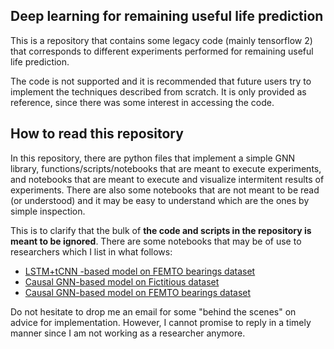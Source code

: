 ## Deep learning for remaining useful life prediction

This is a repository that contains some legacy code (mainly tensorflow 2) that corresponds to different experiments performed for remaining useful life prediction. 

The code is not supported and it is recommended that future users try to implement the techniques described from scratch. It is only provided as reference, since there was some interest in accessing the code.

## How to read this repository
In this repository, there are python files that implement a simple GNN library, functions/scripts/notebooks that are meant to execute experiments, and notebooks that are meant to execute and visualize intermitent results of experiments. There are also some notebooks that are not meant to be read (or understood) and it may be easy to understand which are the ones by simple inspection. 

This is to clarify that the bulk of **the code and scripts in the repository is meant to be ignored**. There are some notebooks that may be of use to researchers which I list in what follows:
* [LSTM+tCNN -based model on FEMTO bearings dataset](https://github.com/mylonasc/deep-rul-models/blob/master/2021_9_2_LSTM_Gamma_fict_dataset.ipynb)
* [Causal GNN-based model on Fictitious dataset](https://github.com/mylonasc/deep-rul-models/blob/master/2020-04-27_FictitiousDegradationDataset.ipynb)
* [Causal GNN-based model on FEMTO bearings dataset](https://github.com/mylonasc/deep-rul-models/blob/master/2020-08-04_BearingFatigue_GammaDistributedOutputV3.ipynb)

Do not hesitate to drop me an email for some "behind the scenes" on advice for implementation. However, I cannot promise to reply in a timely manner since I am not working as a researcher anymore.

